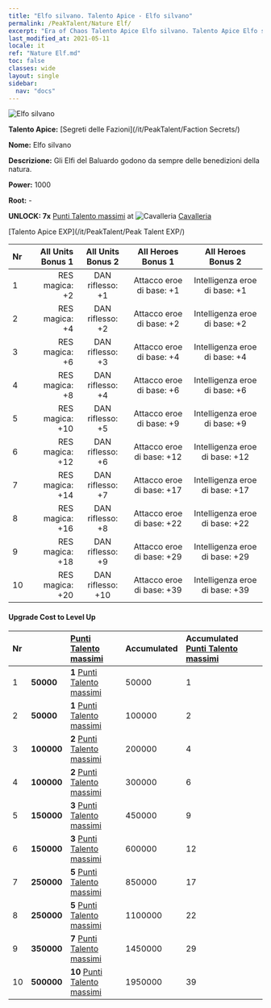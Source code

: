 ```yaml
---
title: "Elfo silvano. Talento Apice - Elfo silvano"
permalink: /PeakTalent/Nature Elf/
excerpt: "Era of Chaos Talento Apice Elfo silvano. Talento Apice Elfo silvano. Elfo silvano"
last_modified_at: 2021-05-11
locale: it
ref: "Nature Elf.md"
toc: false
classes: wide
layout: single
sidebar:
  nav: "docs"
---
```


  ![Elfo silvano](/images/pt/talent_3007.png)

  **Talento Apice:** [Segreti delle Fazioni](/it/PeakTalent/Faction Secrets/)

  **Nome:** Elfo silvano

  **Descrizione:** Gli Elfi del Baluardo godono da sempre delle benedizioni della natura.

  **Power:** 1000

  **Root:** -

  **UNLOCK: 7x** [Punti Talento massimi](/ItemsIT/con_934/) at ![Cavalleria](/images/pt/talent_3006.png) [Cavalleria](/it/PeakTalent/Chivalry/)

  [Talento Apice EXP](/it/PeakTalent/Peak Talent EXP/)

  | Nr | All Units Bonus 1 | All Units Bonus 2 | All Heroes Bonus 1 | All Heroes Bonus 2 |
  |:---|--------------:|:-------------:|:-------------:|:-------------:|
  | 1 | RES magica: +2 | DAN riflesso: +1 | Attacco eroe di base: +1 | Intelligenza eroe di base: +1 |
  | 2 | RES magica: +4 | DAN riflesso: +2 | Attacco eroe di base: +2 | Intelligenza eroe di base: +2 |
  | 3 | RES magica: +6 | DAN riflesso: +3 | Attacco eroe di base: +4 | Intelligenza eroe di base: +4 |
  | 4 | RES magica: +8 | DAN riflesso: +4 | Attacco eroe di base: +6 | Intelligenza eroe di base: +6 |
  | 5 | RES magica: +10 | DAN riflesso: +5 | Attacco eroe di base: +9 | Intelligenza eroe di base: +9 |
  | 6 | RES magica: +12 | DAN riflesso: +6 | Attacco eroe di base: +12 | Intelligenza eroe di base: +12 |
  | 7 | RES magica: +14 | DAN riflesso: +7 | Attacco eroe di base: +17 | Intelligenza eroe di base: +17 |
  | 8 | RES magica: +16 | DAN riflesso: +8 | Attacco eroe di base: +22 | Intelligenza eroe di base: +22 |
  | 9 | RES magica: +18 | DAN riflesso: +9 | Attacco eroe di base: +29 | Intelligenza eroe di base: +29 |
  | 10 | RES magica: +20 | DAN riflesso: +10 | Attacco eroe di base: +39 | Intelligenza eroe di base: +39 |


#### Upgrade Cost to Level Up

  | Nr | <i class="fas fa-coins"/> | [Punti Talento massimi](/ItemsIT/con_934/) | Accumulated <i class="fas fa-coins"/> | Accumulated [Punti Talento massimi](/ItemsIT/con_934/) |
  |:---|:--------------|:-------------|:-------------|:-------------|
  | 1 | **50000** | **1** [Punti Talento massimi](/ItemsIT/con_934/) | 50000 | 1 |
  | 2 | **50000** | **1** [Punti Talento massimi](/ItemsIT/con_934/) | 100000 | 2 |
  | 3 | **100000** | **2** [Punti Talento massimi](/ItemsIT/con_934/) | 200000 | 4 |
  | 4 | **100000** | **2** [Punti Talento massimi](/ItemsIT/con_934/) | 300000 | 6 |
  | 5 | **150000** | **3** [Punti Talento massimi](/ItemsIT/con_934/) | 450000 | 9 |
  | 6 | **150000** | **3** [Punti Talento massimi](/ItemsIT/con_934/) | 600000 | 12 |
  | 7 | **250000** | **5** [Punti Talento massimi](/ItemsIT/con_934/) | 850000 | 17 |
  | 8 | **250000** | **5** [Punti Talento massimi](/ItemsIT/con_934/) | 1100000 | 22 |
  | 9 | **350000** | **7** [Punti Talento massimi](/ItemsIT/con_934/) | 1450000 | 29 |
  | 10 | **500000** | **10** [Punti Talento massimi](/ItemsIT/con_934/) | 1950000 | 39 |
